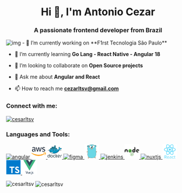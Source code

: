 <h1 align="center">Hi 👋, I'm Antonio Cezar</h1>
<h3 align="center">A passionate frontend developer from Brazil</h3>

<img src="https://www.google.com/url?sa=i&url=https%3A%2F%2Fwww.reddit.com%2Fr%2FAnemoia%2Fcomments%2Fodntom%2Fpixel_art_gifs_i_found_on_google%2F&psig=AOvVaw0TRzgJF5MQKOG7F2DhHxZO&ust=1719869079866000&source=images&cd=vfe&opi=89978449&ved=0CBAQjRxqFwoTCKjmsN6hhIcDFQAAAAAdAAAAABAc" alt="img"/>
- 🔭 I’m currently working on **F1rst Tecnologia São Paulo**

- 🌱 I’m currently learning **Go Lang - React Native - Angular 18**

- 👯 I’m looking to collaborate on **Open Source projects**

- 💬 Ask me about **Angular and React**

- 📫 How to reach me **cezarltsv@gmail.com**

<h3 align="left">Connect with me:</h3>
<p align="left">
<a href="https://linkedin.com/in/cesarltsv" target="blank"><img align="center" src="https://raw.githubusercontent.com/rahuldkjain/github-profile-readme-generator/master/src/images/icons/Social/linked-in-alt.svg" alt="cesarltsv" height="30" width="40" /></a>
</p>

<h3 align="left">Languages and Tools:</h3>
<p align="left">
  <a href="https://angular.io" target="_blank" rel="noreferrer"> <img src="https://angular.io/assets/images/logos/angular/angular.svg" alt="angular" width="40" height="40"/> </a> 
  <a href="https://aws.amazon.com" target="_blank" rel="noreferrer"> <img src="https://raw.githubusercontent.com/devicons/devicon/master/icons/amazonwebservices/amazonwebservices-original-wordmark.svg" alt="aws" width="40" height="40"/> </a>
  <a href="https://www.docker.com/" target="_blank" rel="noreferrer"> <img src="https://raw.githubusercontent.com/devicons/devicon/master/icons/docker/docker-original-wordmark.svg" alt="docker" width="40" height="40"/> </a> 
  <a href="https://www.figma.com/" target="_blank" rel="noreferrer"> <img src="https://www.vectorlogo.zone/logos/figma/figma-icon.svg" alt="figma" width="40" height="40"/> </a>
  <a href="https://golang.org" target="_blank" rel="noreferrer"> <img src="https://raw.githubusercontent.com/devicons/devicon/master/icons/go/go-original.svg" alt="go" width="40" height="40"/> </a>
  <a href="https://www.jenkins.io" target="_blank" rel="noreferrer"> <img src="https://www.vectorlogo.zone/logos/jenkins/jenkins-icon.svg" alt="jenkins" width="40" height="40"/> </a>
  <a href="https://nodejs.org" target="_blank" rel="noreferrer"> <img src="https://raw.githubusercontent.com/devicons/devicon/master/icons/nodejs/nodejs-original-wordmark.svg" alt="nodejs" width="40" height="40"/> </a> 
  <a href="https://nuxtjs.org/" target="_blank" rel="noreferrer"> <img src="https://www.vectorlogo.zone/logos/nuxtjs/nuxtjs-icon.svg" alt="nuxtjs" width="40" height="40"/> </a>  
  <a href="https://reactjs.org/" target="_blank" rel="noreferrer"> <img src="https://raw.githubusercontent.com/devicons/devicon/master/icons/react/react-original-wordmark.svg" alt="react" width="40" height="40"/> </a>
  <a href="https://www.typescriptlang.org/" target="_blank" rel="noreferrer"> <img src="https://raw.githubusercontent.com/devicons/devicon/master/icons/typescript/typescript-original.svg" alt="typescript" width="40" height="40"/> </a> 
  <a href="https://vuejs.org/" target="_blank" rel="noreferrer"> <img src="https://raw.githubusercontent.com/devicons/devicon/master/icons/vuejs/vuejs-original-wordmark.svg" alt="vuejs" width="40" height="40"/> </a> </p>

<p><img align="left" src="https://github-readme-stats.vercel.app/api/top-langs?username=cesarltsv&show_icons=true&locale=en&layout=compact" alt="cesarltsv" /></p>

<p>&nbsp;<img align="center" src="https://github-readme-stats.vercel.app/api?username=cesarltsv&show_icons=true&locale=en" alt="cesarltsv" /></p>

